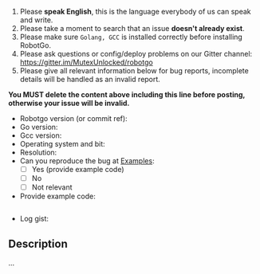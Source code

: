 1. Please **speak English**, this is the language everybody of us can speak and write.
2. Please take a moment to search that an issue **doesn't already exist**.
3. Please make sure `Golang, GCC` is installed correctly before installing RobotGo.
4. Please ask questions or config/deploy problems on our Gitter channel: https://gitter.im/MutexUnlocked/robotgo
5. Please give all relevant information below for bug reports, incomplete details will be handled as an invalid report.

**You MUST delete the content above including this line before posting, otherwise your issue will be invalid.**

- Robotgo version (or commit ref):
- Go version:
- Gcc version:
- Operating system and bit:
- Resolution:
- Can you reproduce the bug at [Examples](https://github.com/MutexUnlocked/robotgo/blob/master/examples/main.go):
  - [ ] Yes (provide example code)
  - [ ] No
  - [ ] Not relevant
- Provide example code:

```Go

```
- Log gist:

## Description

...
